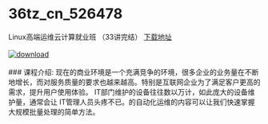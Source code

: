 # 36tz_cn_526478
Linux高端运维云计算就业班 （33讲完结）
[下载地址](http://www.36tz.cn/article/526478 "下载地址")
<br/></br>[![download](http://36tz.cn/muke_img/2019_08_1-74-300x143.png "下载地址")](http://www.36tz.cn/article/526478 "下载地址")
<br/></br>### 课程介绍:
现在的商业环境是一个充满竞争的环境，很多企业的业务量在不断地增长，而对服务质量的要求也越来越高。特别是互联网企业为了满足客户更高的需求，提升用户使用体验。 IT部门维护的设备往往数以万计，如此庞大的设备维护量，通常会让 IT管理人员头疼不已。的自动化运维的内容可以让我们快速掌握大规模批量处理的简单方法。


